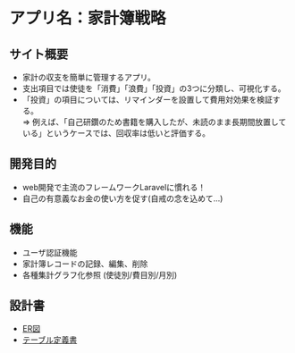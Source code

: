 # アプリ名：家計簿戦略

## サイト概要
- 家計の収支を簡単に管理するアプリ。  
- 支出項目では使徒を「消費」「浪費」「投資」の3つに分類し、可視化する。  
- 「投資」の項目については、リマインダーを設置して費用対効果を検証する。  
 => 例えば、「自己研鑽のため書籍を購入したが、未読のまま長期間放置している」というケースでは、回収率は低いと評価する。  
 
## 開発目的
- web開発で主流のフレームワークLaravelに慣れる！
- 自己の有意義なお金の使い方を促す(自戒の念を込めて…)   

## 機能
- ユーザ認証機能
- 家計簿レコードの記録、編集、削除
- 各種集計グラフ化参照 (使徒別/費目別/月別)

## 設計書
- [ER図](https://drive.google.com/file/d/1bAGVWGsm_2gH3DSV-S2XWTEIMhOsGPnH/view?usp=sharing)  
- [テーブル定義書](https://docs.google.com/spreadsheets/d/1dOeGV0c0jE8HgMGxNrvKsm55wd78Lkcl6cWZrvJuI0k/edit?usp=sharing)    

